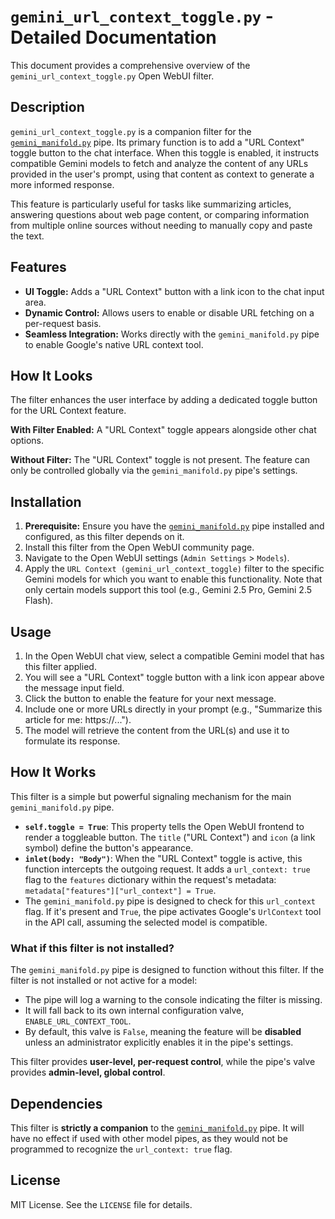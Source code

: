 # `gemini_url_context_toggle.py` - Detailed Documentation

This document provides a comprehensive overview of the `gemini_url_context_toggle.py` Open WebUI filter.

## Description

`gemini_url_context_toggle.py` is a companion filter for the [`gemini_manifold.py`](../pipes/gemini_manifold.md) pipe. Its primary function is to add a "URL Context" toggle button to the chat interface. When this toggle is enabled, it instructs compatible Gemini models to fetch and analyze the content of any URLs provided in the user's prompt, using that content as context to generate a more informed response.

This feature is particularly useful for tasks like summarizing articles, answering questions about web page content, or comparing information from multiple online sources without needing to manually copy and paste the text.

## Features

*   **UI Toggle:** Adds a "URL Context" button with a link icon to the chat input area.
*   **Dynamic Control:** Allows users to enable or disable URL fetching on a per-request basis.
*   **Seamless Integration:** Works directly with the `gemini_manifold.py` pipe to enable Google's native URL context tool.

## How It Looks

The filter enhances the user interface by adding a dedicated toggle button for the URL Context feature.

**With Filter Enabled:** A "URL Context" toggle appears alongside other chat options.

**Without Filter:** The "URL Context" toggle is not present. The feature can only be controlled globally via the `gemini_manifold.py` pipe's settings.

## Installation

1.  **Prerequisite:** Ensure you have the [`gemini_manifold.py`](../pipes/gemini_manifold.md) pipe installed and configured, as this filter depends on it.
2.  Install this filter from the Open WebUI community page.
3.  Navigate to the Open WebUI settings (`Admin Settings` > `Models`).
4.  Apply the `URL Context (gemini_url_context_toggle)` filter to the specific Gemini models for which you want to enable this functionality. Note that only certain models support this tool (e.g., Gemini 2.5 Pro, Gemini 2.5 Flash).

## Usage

1.  In the Open WebUI chat view, select a compatible Gemini model that has this filter applied.
2.  You will see a "URL Context" toggle button with a link icon appear above the message input field.
3.  Click the button to enable the feature for your next message.
4.  Include one or more URLs directly in your prompt (e.g., "Summarize this article for me: https://...").
5.  The model will retrieve the content from the URL(s) and use it to formulate its response.

## How It Works

This filter is a simple but powerful signaling mechanism for the main `gemini_manifold.py` pipe.

*   **`self.toggle = True`**: This property tells the Open WebUI frontend to render a toggleable button. The `title` ("URL Context") and `icon` (a link symbol) define the button's appearance.
*   **`inlet(body: "Body")`**: When the "URL Context" toggle is active, this function intercepts the outgoing request. It adds a `url_context: true` flag to the `features` dictionary within the request's metadata: `metadata["features"]["url_context"] = True`.
*   The `gemini_manifold.py` pipe is designed to check for this `url_context` flag. If it's present and `True`, the pipe activates Google's `UrlContext` tool in the API call, assuming the selected model is compatible.

### What if this filter is not installed?

The `gemini_manifold.py` pipe is designed to function without this filter. If the filter is not installed or not active for a model:
*   The pipe will log a warning to the console indicating the filter is missing.
*   It will fall back to its own internal configuration valve, `ENABLE_URL_CONTEXT_TOOL`.
*   By default, this valve is `False`, meaning the feature will be **disabled** unless an administrator explicitly enables it in the pipe's settings.

This filter provides **user-level, per-request control**, while the pipe's valve provides **admin-level, global control**.

## Dependencies

This filter is **strictly a companion** to the [`gemini_manifold.py`](../pipes/gemini_manifold.md) pipe. It will have no effect if used with other model pipes, as they would not be programmed to recognize the `url_context: true` flag.

## License

MIT License. See the `LICENSE` file for details.